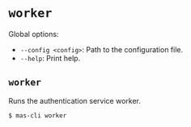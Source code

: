 # `worker`

Global options:
- `--config <config>`: Path to the configuration file.
- `--help`: Print help.

## `worker`

Runs the authentication service worker.

```
$ mas-cli worker
```
